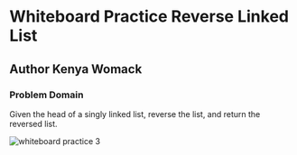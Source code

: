 # Whiteboard Practice Reverse Linked List

## Author Kenya Womack

### Problem Domain

Given the head of a singly linked list, reverse the list, and return the reversed list.

![whiteboard practice 3](/whiteboardpractice3.png)

